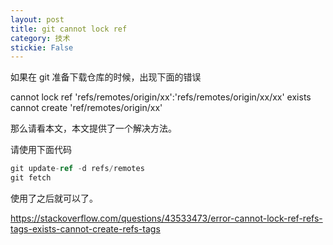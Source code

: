 ```yaml
---
layout: post
title: git cannot lock ref 
category: 技术 
stickie: False
---
```


如果在 git 准备下载仓库的时候，出现下面的错误

cannot lock ref 'refs/remotes/origin/xx':'refs/remotes/origin/xx/xx' exists cannot create 'ref/remotes/origin/xx'

那么请看本文，本文提供了一个解决方法。

<!--more-->

请使用下面代码

```csharp
git update-ref -d refs/remotes 
git fetch
```

使用了之后就可以了。


https://stackoverflow.com/questions/43533473/error-cannot-lock-ref-refs-tags-exists-cannot-create-refs-tags


